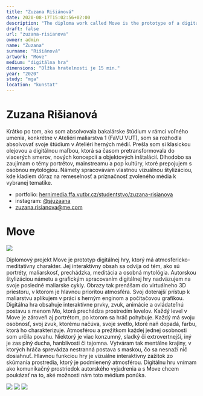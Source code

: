 ```yaml
---
title: "Zuzana Rišiánová"
date: 2020-08-17T15:02:56+02:00
description: "The diploma work called Move is the prototype of a digital game with an atmospheric-meditative character. Its interactive content is based on themes such as portraits, painterly quality, a walk and personal mythology."
draft: false
url: "zuzana-risianova"
owner: admin
name: "Zuzana"
surname: "Rišiánová"
artwork: "Move"
medium: "digitálna hra"
dimensions: "Dĺžka hratelnosti je 15 min."
year: "2020"
study: "mga"
location: "kunstat"
---
```


# Zuzana Rišianová

Krátko po tom, ako som absolvovala bakalárske štúdium v rámci voľného umenia, konkrétne v Ateliéri maliarstva 1 (FaVU VUT), som sa rozhodla absolvovať svoje štúdium v Ateliéri herných médií. Prešla som si klasickou olejovou a digitálnou maľbou, ktorá sa časom pretransformovala do viacerých smerov, nových koncepcií a objektových inštalácií. Dlhodobo sa zaujímam o témy portrétov, mainstreamu a pop kultúry, ktoré prepojujem s osobnou mytológiou. Námety spracovávam vlastnou vizuálnou štylizáciou, kde kladiem dôraz na remeselnosť a príznačnosť zvoleného média k vybranej tematike.

* portfolio: [hernimedia.ffa.vutbr.cz/studentstvo/zuzana-risianova](http://hernimedia.ffa.vutbr.cz/studentstvo/zuzana-risianova/)
* instagram: [@sjuzaana](https://www.instagram.com/sjuzaana/)
* zuzana.risianova@me.com

<!-- SECTION BREAK -->
# Move

![](/2020/risianova/1.jpg)

Diplomový projekt Move je prototyp digitálnej hry, ktorý má atmosfericko-meditatívny charakter. Jej interaktívny obsah sa odvíja od tém, ako sú portréty, maliarskosť, prechádzka, meditácia a osobná mytológia. Autorskou štylizáciou námetu a grafickým spracovaním digitálnej hry nadväzujem na svoje posledné maliarske cykly. Obrazy tak prenášam do virtuálneho 3D priestoru, v ktorom je hlavnou prioritou atmosféra. Svoj doterajší prístup k maliarstvu aplikujem v práci s herným enginom a počítačovou grafikou. Digitálna hra obsahuje interaktívne prvky, zvuk, animácie a ovládateľnú postavu s menom Mo, ktorá prechádza prostredím levelov. Každý level v Move je zároveň aj portrétom, po ktorom sa hráč pohybuje. Každý má svoju osobnosť, svoj zvuk, ktorému načúva, svoje svetlo, ktoré naň dopadá, farbu, ktorá ho charakterizuje. Atmosférou a prežitkom každej jednej osobnosti som určila povahu. Niektorý je viac konzumný, sladký či extrovertnejší, iný je zas plný ducha, hanblivosti či tajomna. Vytváram tak mentálne krajiny, v ktorých hráča sprevádza nestranná postava s maskou, čo sa nesnaží nič dosiahnuť. Hlavnou funkciou hry je vizuálne interaktívny zážitok zo skúmania prostredia, ktorý je podmienený atmosférou. Digitálnu hru vnímam ako komunikačný prostriedok autorského vyjadrenia a s Move chcem poukázať na to, aké možnosti nám toto médium ponúka.

![](/2020/risianova/2.jpg)
![](/2020/risianova/3.jpg)
![](/2020/risianova/4.jpg)